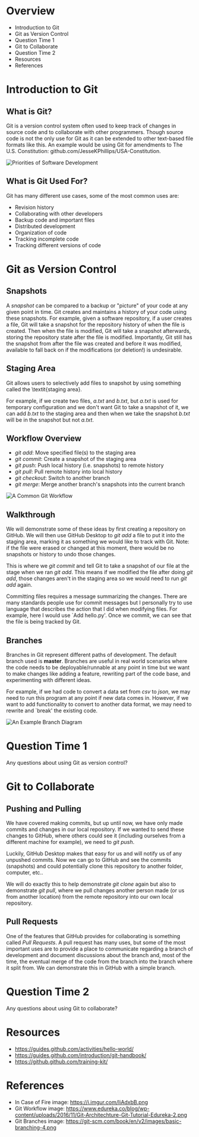 # Overview
- Introduction to Git
- Git as Version Control
- Question Time 1
- Git to Collaborate
- Question Time 2
- Resources
- References

# Introduction to Git
## What is Git?
Git is a version control system often used to keep track of changes in source code and to collaborate with other programmers.
Though source code is not the only use for Git as it can be extended to other text-based file formats like this.
An example would be using Git for amendments to The U.S. Constitution: github.com/JesseKPhillips/USA-Constitution.

![Priorities of Software Development](https://i.imgur.com/IiAdxbB.png)

## What is Git Used For?
Git has many different use cases, some of the most common uses are:
- Revision history
- Collaborating with other developers
- Backup code and important files
- Distributed development
- Organization of code
- Tracking incomplete code
- Tracking different versions of code

#  Git as Version Control
## Snapshots
A _snapshot_ can be compared to a backup or "picture" of your code at any given point in time.
Git creates and maintains a history of your code using these snapshots.
For example, given a software repository, if a user creates a file, Git will take a snapshot for the repository history of when the file is created.
Then when the file is modified, Git will take a snapshot afterwards, storing the repository state after the file is modified.
Importantly, Git still has the snapshot from after the file was created and before it was modified, available to fall back on if the modifications (or deletion!) is undesirable.

## Staging Area
Git allows users to selectively add files to snapshot by using something called the \textit{staging area}.

For example, if we create two files, _a.txt_ and _b.txt_, but _a.txt_ is used for temporary configuration and we don't want Git to take a snapshot of it, we can add _b.txt_ to the staging area and then when we take the snapshot _b.txt_ will be in the snapshot but not _a.txt_.

## Workflow Overview
- _git add_: Move specified file(s) to the staging area
- _git commit_: Create a snapshot of the staging area
- _git push_: Push local history (i.e. snapshots) to remote history
- _git pull_: Pull remote history into local history
- _git checkout_: Switch to another branch
- _git merge_: Merge another branch's snapshots into the current branch

![A Common Git Workflow](https://www.edureka.co/blog/wp-content/uploads/2016/11/Git-Architechture-Git-Tutorial-Edureka-2.png)

## Walkthrough
We will demonstrate some of these ideas by first creating a repository on GitHub.
We will then use GitHub Desktop to _git add_ a file to put it into the staging area, marking it as something we would like to track with Git.
Note: if the file were erased or changed at this moment, there would be no snapshots or history to undo those changes.

This is where we _git commit_ and tell Git to take a snapshot of our file at the stage when we ran _git add_.
This means if we modified the file after doing _git add_, those changes aren't in the staging area so we would need to run _git add_ again.

Committing files requires a message summarizing the changes.
There are many standards people use for commit messages but I personally try to use language that describes the action that I did when modifying files.
For example, here I would use `Add hello.py'.
Once we commit, we can see that the file is being tracked by Git.

## Branches
Branches in Git represent different paths of development.
The default branch used is **master**.
Branches are useful in real world scenarios where the code needs to be deployable/runnable at any point in time but we want to make changes like adding a feature, rewriting part of the code base, and experimenting with different ideas.

For example, if we had code to convert a data set from _csv_ to _json_, we may need to run this program at any point if new data comes in.
However, if we want to add functionality to convert to another data format, we may need to rewrite and `break' the existing code.

![An Example Branch Diagram](https://git-scm.com/book/en/v2/images/basic-branching-4.png)

# Question Time 1
Any questions about using Git as version control?

# Git to Collaborate
## Pushing and Pulling
We have covered making commits, but up until now, we have only made commits and changes in our local repository.
If we wanted to send these changes to GitHub, where others could see it (including ourselves from a different machine for example), we need to _git push_.

Luckily, GitHub Desktop makes that easy for us and will notify us of any unpushed commits.
Now we can go to GitHub and see the commits (snapshots) and could potentially clone this repository to another folder, computer, etc..

We will do exactly this to help demonstrate _git clone_ again but also to demonstrate _git pull_, where we pull changes another person made (or us from another location) from the remote repository into our own local repository.

## Pull Requests
One of the features that GitHub provides for collaborating is something called _Pull Requests_.
A pull request has many uses, but some of the most important uses are to provide a place to communicate regarding a branch of development and document discussions about the branch and, most of the time, the eventual merge of the code from the branch into the branch where it split from.
We can demonstrate this in GitHub with a simple branch.

# Question Time 2
Any questions about using Git to collaborate?

# Resources
- https://guides.github.com/activities/hello-world/
- https://guides.github.com/introduction/git-handbook/
- https://github.github.com/training-kit/

# References
- In Case of Fire image: https://i.imgur.com/IiAdxbB.png
- Git Workflow image: https://www.edureka.co/blog/wp-content/uploads/2016/11/Git-Architechture-Git-Tutorial-Edureka-2.png
- Git Branches image: https://git-scm.com/book/en/v2/images/basic-branching-4.png
